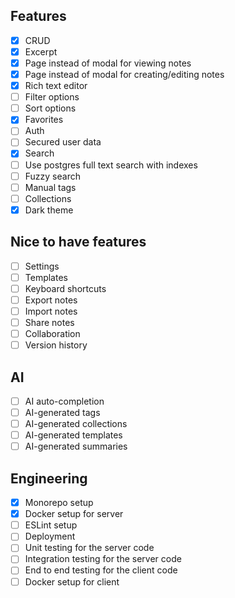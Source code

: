 ## Features

- [x] CRUD
- [x] Excerpt
- [x] Page instead of modal for viewing notes
- [x] Page instead of modal for creating/editing notes
- [x] Rich text editor
- [ ] Filter options
- [ ] Sort options
- [x] Favorites
- [ ] Auth
- [ ] Secured user data
- [x] Search
- [ ] Use postgres full text search with indexes
- [ ] Fuzzy search
- [ ] Manual tags
- [ ] Collections
- [x] Dark theme

## Nice to have features

- [ ] Settings
- [ ] Templates
- [ ] Keyboard shortcuts
- [ ] Export notes
- [ ] Import notes
- [ ] Share notes
- [ ] Collaboration
- [ ] Version history

## AI

- [ ] AI auto-completion
- [ ] AI-generated tags
- [ ] AI-generated collections
- [ ] AI-generated templates
- [ ] AI-generated summaries

## Engineering

- [x] Monorepo setup
- [x] Docker setup for server
- [ ] ESLint setup
- [ ] Deployment
- [ ] Unit testing for the server code
- [ ] Integration testing for the server code
- [ ] End to end testing for the client code
- [ ] Docker setup for client
